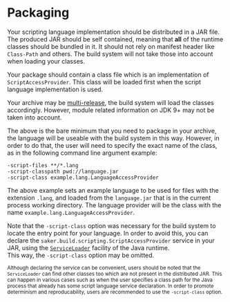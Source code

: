 # Packaging

Your scripting language implementation should be distributed in a JAR file. The produced JAR should be self contained, meaning that **all** of the runtime classes should be bundled in it. It should not rely on manifest header like `Class-Path` and others. The build system will not take those into account when loading your classes.

Your package should contain a class file which is an implementation of `ScriptAccessProvider`. This class will be loaded first when the script language implementation is used.

Your archive may be [multi-release](https://openjdk.java.net/jeps/238), the build system will load the classes accordingly. However, module related information on JDK 9+ may not be taken into account. 

The above is the bare minimum that you need to package in your archive, the language will be useable with the build system in this way. However, in order to do that, the user will need to specify the exact name of the class, as in the following command line argument example:

```
-script-files **/*.lang 
-script-classpath pwd://language.jar 
-script-class example.lang.LanguageAccessProvider
```

The above example sets an example language to be used for files with the extension `.lang`, and loaded from the `language.jar` that is in the current process working directory. The language provider will be the class with the name `example.lang.LanguageAccessProvider`.

Note that the `-script-class` option was necessary for the build system to locate the entry point for your language. In order to avoid this, you can declare the `saker.build.scripting.ScriptAccessProvider` service in your JAR, using the [`ServiceLoader`](https://docs.oracle.com/javase/8/docs/api/java/util/ServiceLoader.html) facility of the Java runtime.\
This way, the `-script-class` option may be omitted.

<small>

Although declaring the service can be convenient, users should be noted that the `ServiceLoader` can find other classes too which are not present in the distributed JAR. This can happen in various cases such as when the user specifies a class path for the Java process that already has some script language service declaration. In order to promote determinism and reproducability, users are recommended to use the `-script-class` option.

</small>